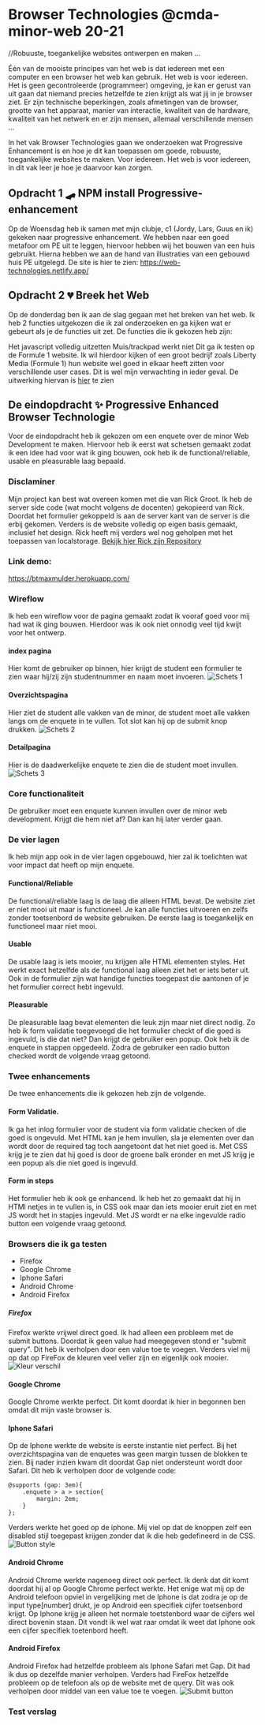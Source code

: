 # Browser Technologies @cmda-minor-web 20-21
//Robuuste, toegankelijke websites ontwerpen en maken …

Één van de mooiste principes van het web is dat iedereen met een computer en een browser het web kan gebruik. Het web is voor iedereen. Het is geen gecontroleerde (programmeer) omgeving, je kan er gerust van uit gaan dat niemand precies hetzelfde te zien krijgt als wat jij in je browser ziet. Er zijn technische beperkingen, zoals afmetingen van de browser, grootte van het apparaat, manier van interactie, kwaliteit van de hardware, kwaliteit van het netwerk en er zijn mensen, allemaal verschillende mensen ...

In het vak Browser Technologies gaan we onderzoeken wat Progressive Enhancement is en hoe je dit kan toepassen om goede, robuuste, toegankelijke websites te maken. Voor iedereen. Het web is voor iedereen, in dit vak leer je hoe je daarvoor kan zorgen.


## Opdracht 1 🛹 NPM install Progressive- enhancement 
Op de Woensdag heb ik samen met mijn clubje, c1 (Jordy, Lars, Guus en ik) gekeken naar progressive enhancement. We hebben naar een goed metafoor om PE uit te leggen, hiervoor hebben wij het bouwen van een huis gebruikt. Hierna hebben we aan de hand van illustraties van een gebouwd huis PE uitgelegd.
De site is hier te zien: https://web-technologies.netlify.app/




## Opdracht 2 💔 Breek het Web
Op de donderdag ben ik aan de slag gegaan met het breken van het web. Ik heb 2 functies uitgekozen die ik zal onderzoeken en ga kijken wat er gebeurt als je de functies uit zet. De functies die ik gekozen heb zijn:

Het javascript volledig uitzetten
Muis/trackpad werkt niet Dit ga ik testen op de Formule 1 website. Ik wil hierdoor kijken of een groot bedrijf zoals Liberty Media (Formule 1) hun website wel goed in elkaar heeft zitten voor verschillende user cases. Dit is wel mijn verwachting in ieder geval.
De uitwerking hiervan is [hier](https://github.com/kilroy763/browser-technologies-2021/wiki/Opdracht-2-%F0%9F%92%94-Breek-het-Web)
 te zien

## De eindopdracht ✨ Progressive Enhanced Browser Technologie
Voor de eindopdracht heb ik gekozen om een enquete over de minor Web Development te maken. Hiervoor heb ik eerst wat schetsen gemaakt zodat ik een idee had voor wat ik ging bouwen, ook heb ik de functional/reliable, usable en pleasurable laag bepaald.

### Disclaminer
Mijn project kan best wat overeen komen met die van Rick Groot. Ik heb de server side code (wat mocht volgens de docenten) gekopieerd van Rick. Doordat het formulier gekoppeld is aan de server kant van de server is die erbij gekomen. Verders is de website volledig op eigen basis gemaakt, inclusief het design. Rick heeft mij verders wel nog geholpen met het toepassen van localstorage.  [Bekijk hier Rick zijn Repository](https://github.com/RickGroot/browser-technologies-2021)

### Link demo:
https://btmaxmulder.herokuapp.com/

### Wireflow
Ik heb een wireflow voor de pagina gemaakt zodat ik vooraf goed voor mij had wat ik ging bouwen. Hierdoor was ik ook niet onnodig veel tijd kwijt voor het ontwerp.  
#### index pagina
Hier komt de gebruiker op binnen, hier krijgt de student een formulier te zien waar hij/zij zijn studentnummer en naam moet invoeren.
![Schets 1](https://github.com/kilroy763/browser-technologies-2021/blob/master/docs/img/loginschets.jpg?raw=true)

#### Overzichtspagina 
Hier ziet de student alle vakken van de minor, de student moet alle vakken langs om de enquete in te vullen. Tot slot kan hij op de submit knop drukken.
![Schets 2](https://github.com/kilroy763/browser-technologies-2021/blob/master/docs/img/overviewschets.jpg?raw=true)

#### Detailpagina
Hier is de daadwerkelijke enquete te zien die de student moet invullen.
![Schets 3](https://github.com/kilroy763/browser-technologies-2021/blob/master/docs/img/enqueteschets.jpg?raw=true)

### Core functionaliteit
De gebruiker moet een enquete kunnen invullen over de minor web development. Krijgt die hem niet af? Dan kan hij later verder gaan.

### De vier lagen
Ik heb mijn app ook in de vier lagen opgebouwd, hier zal ik toelichten wat voor impact dat heeft op mijn enquete.
#### Functional/Reliable
De functional/reliable laag is de laag die alleen HTML bevat. De website ziet er niet mooi uit maar is functioneel. Je kan alle functies uitvoeren en zelfs zonder toetsenbord de website gebruiken. De eerste laag is toegankelijk en functioneel maar niet mooi.

#### Usable
De usable laag is iets mooier, nu krijgen alle HTML elementen styles. Het werkt exact hetzelfde als de functional laag alleen ziet het er iets beter uit. Ook in de formulier zijn wat handige functies toegepast die aantonen of je het formulier correct hebt ingevuld.

#### Pleasurable
De pleasurable laag bevat elementen die leuk zijn maar niet direct nodig. Zo heb ik form validatie toegevoegd die het formulier checkt of die goed is ingevuld, is die dat niet? Dan krijgt de gebruiker een popup. Ook heb ik de enquete in stappen opgedeeld. Zodra de gebruiker een radio button checked wordt de volgende vraag getoond. 

### Twee enhancements
De twee enhancements die ik gekozen heb zijn de volgende. 

#### Form Validatie. 
Ik ga het inlog formulier voor de student via form validatie checken of die goed is ongevuld. Met HTML kan je hem invullen, sla je elementen over dan wordt door de required tag toch aangetoont dat het niet goed is. Met CSS krijg je te zien dat hij goed is door de groene balk eronder en met JS krijg je een popup als die niet goed is ingevuld.

#### Form in steps
Het formulier heb ik ook ge enhancend. Ik heb het zo gemaakt dat hij in HTMl netjes in te vullen is, in CSS ook maar dan iets mooier eruit ziet en met JS wordt het in stapjes ingevuld. Met JS wordt er na elke ingevulde radio button een volgende vraag getoond.


### Browsers die ik ga testen
* Firefox
* Google Chrome
* Iphone Safari
* Android Chrome
* Android Firefox

##### Firefox
Firefox werkte vrijwel direct goed. Ik had alleen een probleem met de submit buttons. Doordat ik geen value had meegegeven stond er "submit query". Dit heb ik verholpen door een value toe te voegen. Verders viel mij op dat op FireFox de kleuren veel veller zijn en eigenlijk ook mooier.
![Kleur verschil](https://github.com/kilroy763/browser-technologies-2021/blob/master/docs/img/differenceChromeFirefox.png?raw=true)

#### Google Chrome
Google Chrome werkte perfect. Dit komt doordat ik hier in begonnen ben omdat dit mijn vaste browser is.

#### Iphone Safari
Op de Iphone werkte de website is eerste instantie niet perfect. Bij het overzichtspagina van de enquetes was geen margin tussen de blokken te zien. Bij nader inzien kwam dit doordat Gap niet ondersteunt wordt door Safari. Dit heb ik verholpen door de volgende code:
```
@supports (gap: 3em){ 
    .enquete > a > section{
        margin: 2em;
    }
};
```
Verders werkte het goed op de iphone. Mij viel op dat de knoppen zelf een disabled stijl toegepast krijgen zonder dat ik die heb gedefineerd in de CSS.
![Button style](https://github.com/kilroy763/browser-technologies-2021/blob/master/docs/img/disabled.jpg?raw=true)

#### Android Chrome
Android Chrome werkte nagenoeg direct ook perfect. Ik denk dat dit komt doordat hij al op Google Chrome perfect werkte. Het enige wat mij op de Android telefoon opviel in vergelijking met de Iphone is dat zodra je op de input type[number] drukt, je op Android een specifiek cijfer toetsenbord krijgt. Op Iphone krijg je alleen het normale toetstenbord waar de cijfers wel direct bovenin staan. Dit vondt ik wel wat raar omdat ik weet dat Iphone ook een cijfer specifiek toetenbord heeft.

#### Android Firefox
Android Firefox had hetzelfde probleem als Iphone Safari met Gap. Dit had ik dus op dezelfde manier verholpen. Verders had FireFox hetzelfde probleem op de telefoon als op de website met de query. Dit was ook verholpen door middel van een value toe te voegen.
![Submit button](https://github.com/kilroy763/browser-technologies-2021/blob/master/docs/img/submit2.png?raw=true)

### Test verslag

